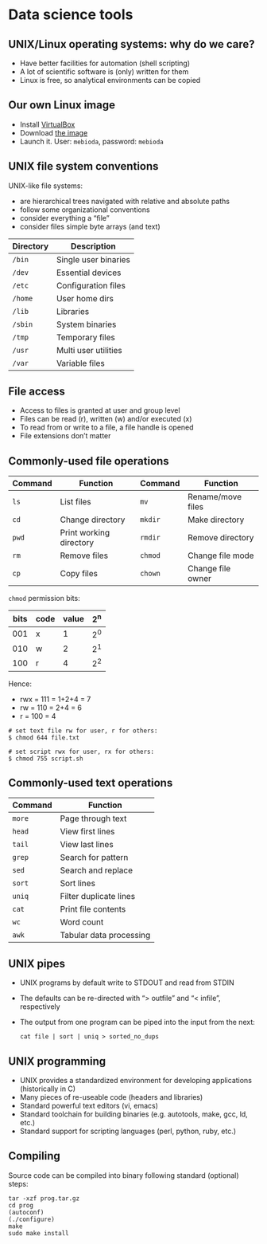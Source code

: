 Data science tools
==================

UNIX/Linux operating systems: why do we care?
---------------------------------------------
- Have better facilities for automation (shell scripting)
- A lot of scientific software is (only) written for them
- Linux is free, so analytical environments can be copied

Our own Linux image
-------------------
- Install [VirtualBox](https://www.virtualbox.org/)
- Download [the image](https://www.dropbox.com/s/xovgaqnussueuoh/mebioda.ova?dl=0)
- Launch it. User: `mebioda`, password: `mebioda`
  
UNIX file system conventions
----------------------------
UNIX-like file systems:
- are hierarchical trees navigated with relative and absolute paths
- follow some organizational conventions
- consider everything a “file”
- consider files simple byte arrays (and text)

| Directory | Description          |
|-----------|----------------------|
|`/bin`     | Single user binaries |
|`/dev`     | Essential devices    |
|`/etc`     | Configuration files  |
|`/home`    | User home dirs       |
|`/lib`     | Libraries            |
|`/sbin`    | System binaries      |
|`/tmp`     | Temporary files      |
|`/usr`     | Multi user utilities |
|`/var`     | Variable files       |

File access
-----------
- Access to files is granted at user and group level
- Files can be read (r), written (w) and/or executed (x)
- To read from or write to a file, a file handle is opened
- File extensions don’t matter

Commonly-used file operations
-----------------------------

| Command | Function                | Command | Function                |
|---------|-------------------------|---------|-------------------------|
| `ls`    | List files              | `mv`    | Rename/move files       |
| `cd`    | Change directory        | `mkdir` | Make directory          |
| `pwd`   | Print working directory | `rmdir` | Remove directory        |
| `rm`    | Remove files            | `chmod` | Change file mode        |
| `cp`    | Copy files              | `chown` | Change file owner       |

`chmod` permission bits:

| bits | code | value | 2<sup>n</sup> |
|------|------|-------|---------------|
| 001  | x    | 1     | 2<sup>0</sup> |
| 010  | w    | 2     | 2<sup>1</sup> |
| 100  | r    | 4     | 2<sup>2</sup> |

Hence: 

- rwx = 111 = 1+2+4 = 7
- rw = 110 = 2+4 = 6 
- r = 100 = 4

```
# set text file rw for user, r for others:
$ chmod 644 file.txt

# set script rwx for user, rx for others:
$ chmod 755 script.sh
```

Commonly-used text operations
-----------------------------

| Command | Function                |
|---------|-------------------------|
| `more`  | Page through text       |
| `head`  | View first lines        |
| `tail`  | View last lines         |
| `grep`  | Search for pattern      |
| `sed`   | Search and replace      |
| `sort`  | Sort lines              |
| `uniq`  | Filter duplicate lines  |
| `cat`   | Print file contents     |
| `wc`    | Word count              |
| `awk`   | Tabular data processing |

UNIX pipes
----------
- UNIX programs by default write to STDOUT and read from STDIN
- The defaults can be re-directed with “> outfile” and “< infile”, respectively
- The output from one program can be piped into the input from the next:

      cat file | sort | uniq > sorted_no_dups

UNIX programming
----------------
- UNIX provides a standardized environment for developing applications (historically in C)
- Many pieces of re-useable code (headers and libraries)
- Standard powerful text editors (vi, emacs)
- Standard toolchain for building binaries (e.g. autotools, make, gcc, ld, etc.)
- Standard support for scripting languages (perl, python, ruby, etc.)

Compiling
---------
Source code can be compiled into binary following standard (optional) steps:

    tar -xzf prog.tar.gz
    cd prog
    (autoconf)
    (./configure)
    make
    sudo make install


